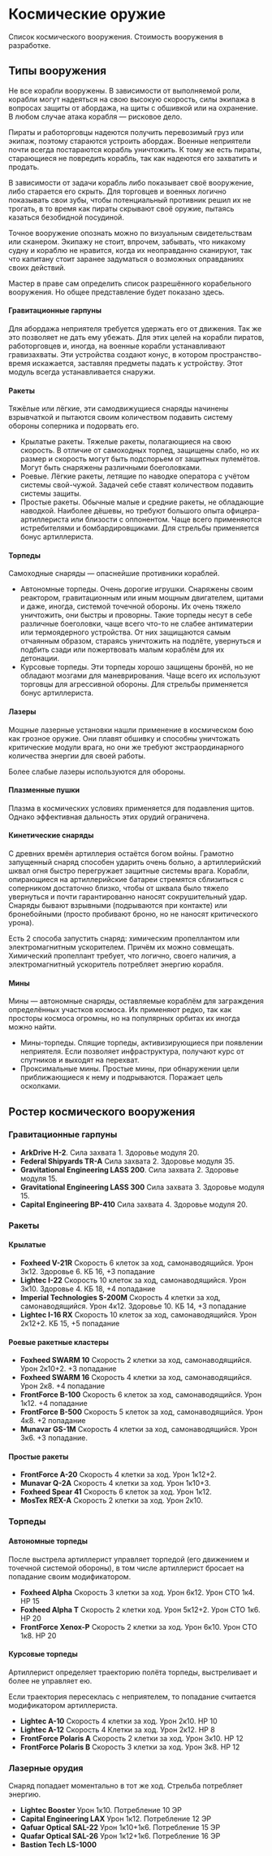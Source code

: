 # Космические оружие

Список космического вооружения. Стоимость вооружения в разработке.

## <span id="anchor-4"></span> Типы вооружения

Не все корабли вооружены. В зависимости от выполняемой роли, корабли
могут надеяться на свою высокую скорость, силы экипажа в вопросах защиты
от абордажа, на щиты с обшивкой или на охранение. В любом случае атака
корабля — рисковое дело.

Пираты и работорговцы надеются получить перевозимый груз или экипаж,
поэтому стараются устроить абордаж. Военные неприятели почти всегда
постараются корабль уничтожить. К тому же есть пираты, старающиеся не
повредить корабль, так как надеются его захватить и продать.

В зависимости от задачи корабль либо показывает своё вооружение, либо
старается его скрыть. Для торговцев и военных логично показывать свои
зубы, чтобы потенциальный противник решил их не трогать, в то время как
пираты скрывают своё оружие, пытаясь казаться безобидной посудиной.

Точное вооружение опознать можно по визуальным свидетельствам или
сканером. Экипажу не стоит, впрочем, забывать, что никакому судну и
кораблю не нравится, когда их неоправданно сканируют, так что капитану
стоит заранее задуматься о возможных оправданиях своих действий.

Мастер в праве сам определить список разрешённого корабельного
вооружения. Но общее представление будет показано здесь.

#### <span id="anchor-5"></span>Гравитационные гарпуны

Для абордажа неприятеля требуется удержать его от движения. Так же это
позволяет не дать ему убежать. Для этих целей на корабли пиратов,
работорговцев и, иногда, на военные корабли устанавливают гравизахваты.
Эти устройства создают конус, в котором пространство-время искажается,
заставляя предметы падать к устройству. Этот модуль всегда
устанавливается снаружи.

#### <span id="anchor-6"></span>Ракеты

Тяжёлые или лёгкие, эти самодвижущиеся снаряды начинены взрывчаткой и
пытаются своим количеством подавить систему обороны соперника и
подорвать его.

- Крылатые ракеты. Тяжелые ракеты, полагающиеся на свою скорость. В
  отличие от самоходных торпед, защищены слабо, но их размер и скорость
  могут быть подспорьем от защитных пулемётов. Могут быть снаряжены
  различными боеголовками.
- Роевые. Лёгкие ракеты, летящие по наводке
  оператора с учётом системы свой-чужой. Задачей себе ставят количеством
  подавить системы защиты.
- Простые ракеты. Обычные малые и средние ракеты, не обладающие
  наводкой. Наиболее дёшевы, но требуют большого опыта
  офицера-артиллериста или близости с оппонентом. Чаще всего применяются
  истребителями и бомбардировщиками. Для стрельбы применяется бонус артиллериста.

#### <span id="anchor-7"></span>Торпеды

Самоходные снаряды — опаснейшие противники кораблей.

- Автономные торпеды. Очень дорогие игрушки. Снаряжены своим реактором,
  гравитационным или иным мощным двигателем, щитами и даже, иногда,
  системой точечной обороны. Их очень тяжело уничтожить, они быстры и
  проворны. Такие торпеды несут в себе различные боеголовки, чаще всего
  что-то не слабее антиматерии или термоядерного устройства. От них
  защищаются самым отчаянным образом, стараясь уничтожить на подлёте,
  увернуться и подбить сзади или пожертвовать малым кораблём для их
  детонации.
- Курсовые торпеды. Эти торпеды хорошо защищены бронёй, но не обладают
  мозгами для маневрирования. Чаще всего их используют торговцы для
  агрессивной обороны. Для стрельбы применяется бонус артиллериста.

#### <span id="anchor-9"></span>Лазеры

Мощные лазерные установки нашли применение в космическом бою как грозное
оружие. Они плавят обшивку и способны уничтожать критические модули
врага, но они же требуют экстраординарного количества энергии для своей
работы.

Более слабые лазеры используются для обороны.

#### <span id="anchor-10"></span>Плазменные пушки

Плазма в космических условиях применяется для подавления щитов. Однако
эффективная дальность этих орудий ограничена.

#### <span id="anchor-11"></span>Кинетические снаряды

С древних времён артиллерия остаётся богом войны. Грамотно запущенный
снаряд способен ударить очень больно, а артиллерийский шквал огня быстро
перегружает защитные системы врага. Корабли, опирающиеся на
артиллерийские батареи стремятся сблизиться с соперником достаточно
близко, чтобы от шквала было тяжело увернуться и почти гарантированно
наносят сокрушительный удар. Снаряды бывают взрывными (подрываются при
контакте) или бронебойными (просто пробивают броню, но не наносят
критического урона).

Есть 2 способа запустить снаряд: химическим пропеллантом или
электромагнитным ускорителем. Причём их можно совмещать. Химический
пропеллант требует, что логично, своего наличия, а электромагнитный
ускоритель потребляет энергию корабля.

#### <span id="anchor-12"></span>Мины

Мины — автономные снаряды, оставляемые кораблём для заграждения
определённых участков космоса. Их применяют редко, так как просторы
космоса огромны, но на популярных орбитах их иногда можно найти.

- Мины-торпеды. Спящие торпеды, активизирующиеся при появлении
  неприятеля. Если позволяет инфраструктура, получают курс от спутников
  и выходят на перехват.
- Проксимальные мины. Простые мины, при обнаружении цели приближающиеся
  к нему и подрываются. Поражает цель осколками.

## Ростер космического вооружения

### Гравитационные гарпуны

* <b>ArkDrive H-2</b>. Сила захвата 1. Здоровье модуля 20.
* <b>Federal Shipyards TR-A</b> Сила захвата 2. Здоровье модуля 35. 
* <b>Gravitational Engineering LASS 200</b>. Сила захвата 2. Здоровье модуля 15.
* <b>Gravitational Engineering LASS 300</b> Сила захвата 3. Здоровье модуля 15.
* <b>Capital Engineering BP-410</b> Сила захвата 4. Здоровье модуля 20.

### Ракеты

#### Крылатые
* <b>Foxheed V-21R</b> Скорость 6 клеток за ход, самонаводящийся. Урон 3к12. Здоровье 6. КБ 16, +3 попадание
* <b>Lightec I-22</b> Скорость 10 клеток за ход, самонаводящийся. Урон 3к10. Здоровье 4. КБ 18, +4 попадание
* <b>Imperial Technologies S-200M</b> Скорость 4 клетки за ход, самонаводящийся. Урон 4к12. Здоровье 10. КБ 14, +3 попадание
* <b>Lightec I-16 RX</b> Скорость 10 клеток за ход, самонаводящийся. Урон 2к12+2. КБ 15, +5 попадание
#### Роевые ракетные кластеры
* <b>Foxheed SWARM 10</b> Скорость 2 клетки за ход, самонаводящийся. Урон 2к10+2. +3 попадание
* <b>Foxheed SWARM 16</b> Скорость 4 клетки за ход, самонаводящийся. Урон 2к8. +4 попадание
* <b>FrontForce B-100</b> Скорость 6 клеток за ход, самонаводящийся. Урон 1к12. +4 попадание
* <b>FrontForce B-500</b> Скорость 5 клеток за ход, самонаводящийся. Урон 4к8. +2 попадание
* <b>Munavar GS-1M</b> Скорость 4 клетки за ход, самонаводящийся. Урон 3к6. +3 попадание.
#### Простые ракеты
* <b>FrontForce A-20</b> Скорость 4 клетки за ход. Урон 1к12+2.
* <b>Munavar Q-2A</b> Скорость 4 клетки за ход. Урон 1к10+3.
* <b>Foxheed Spear 41</b> Скорость 6 клеток за ход. Урон 1к12.
* <b>MosTex REX-A</b> Скорость 2 клетки за ход. Урон 2к10.

### Торпеды
#### Автономные торпеды
После выстрела артиллерист управляет торпедой (его движением и точечной системой обороны), в том числе артиллерист бросает на попадание своим модификатором.
* <b>Foxheed Alpha</b> Скорость 3 клетки за ход. Урон 6к12. Урон СТО 1к4. HP 15
* <b>Foxheed Alpha T</b> Скорость 2 клетки ход. Урон 5к12+2. Урон СТО 1к6. HP 20
* <b>FrontForce Xenox-P</b> Скорость 2 клетки за ход. Урон 6к10. Урон СТО 1к8. HP 20

#### Курсовые торпеды
Артиллерист определяет траекторию полёта торпеды, выстреливает и более не управляет ею.

Если траектория пересеклась с неприятелем, то попадание считается модификатором артиллериста.
* <b>Lightec A-10</b> Скорость 4 клетки за ход. Урон 2к10. HP 10
* <b>Lightec A-12</b> Скорость 4 Клетки за ход. Урон 2к12. HP 8
* <b>FrontForce Polaris A</b> Скорость 2 клетки за ход. Урон 3к10. HP 12
* <b>FrontForce Polaris B</b> Скорость 3 клетки за ход. Урон 3к8. HP 12

### Лазерные орудия
Снаряд попадает моментально в тот же ход. Стрельба потребляет энергию.
* <b>Lightec Booster</b> Урон 1к10. Потребление 10 ЭР
* <b>Capital Engineering LAX</b> Урон 1к12. Потребление 12 ЭР
* <b>Qafuar Optical SAL-22</b> Урон 1к10+1к6. Потребление 15 ЭР
* <b>Quafar Optical SAL-26</b> Урон 1к12+1к6. Потребление 16 ЭР
* <b>Bastion Tech LS-1000</b>